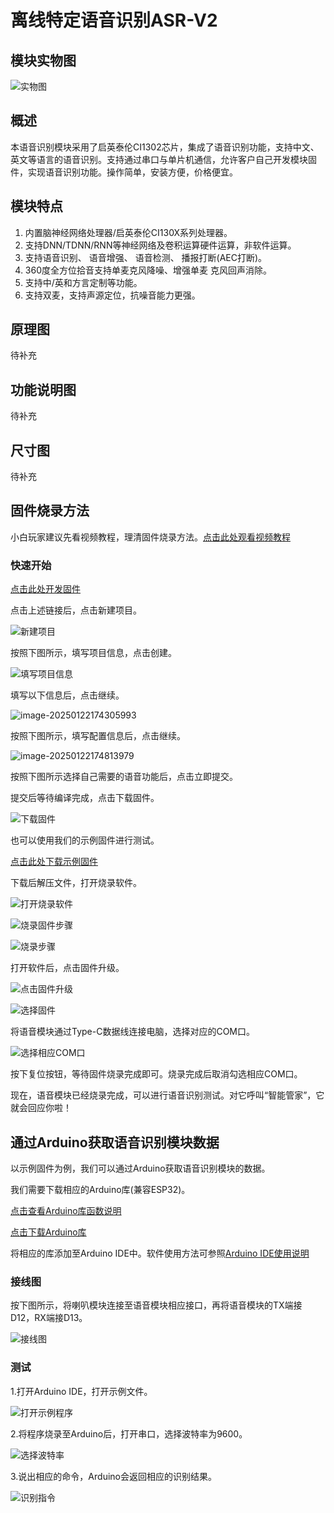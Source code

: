 # 离线特定语音识别ASR-V2

## 模块实物图

![实物图](picture\fd3bbc53febcc0be1a72f704a733148.jpg)

## 概述

本语音识别模块采用了启英泰伦CI1302芯片，集成了语音识别功能，支持中文、英文等语言的语音识别。支持通过串口与单片机通信，允许客户自己开发模块固件，实现语音识别功能。操作简单，安装方便，价格便宜。

## 模块特点

1. 内置脑神经网络处理器/启英泰伦CI130X系列处理器。
2. 支持DNN/TDNN/RNN等神经网络及卷积运算硬件运算，非软件运算。
3. 支持语音识别、 语音增强、 语音检测、 播报打断(AEC打断)。
4. 360度全方位拾音支持单麦克风降噪、增强单麦 克风回声消除。
5. 支持中/英和方言定制等功能。
6. 支持双麦，支持声源定位，抗噪音能力更强。

## 原理图

待补充

## 功能说明图

待补充

## 尺寸图

待补充

## 固件烧录方法

小白玩家建议先看视频教程，理清固件烧录方法。[点击此处观看视频教程](https://document.chipintelli.com/%E8%A7%86%E9%A2%91%E6%95%99%E7%A8%8B/%E8%A7%86%E9%A2%91%E6%95%99%E7%A8%8B/)

### 快速开始

[点击此处开发固件](https://aiplatform.chipintelli.com/firmwareslave?rwId=0)

点击上述链接后，点击新建项目。

![新建项目](picture\1.png)

按照下图所示，填写项目信息，点击创建。

![填写项目信息](picture\2.png)

填写以下信息后，点击继续。

![image-20250122174305993](picture\3.png)

按照下图所示，填写配置信息后，点击继续。

![image-20250122174813979](picture\4.png)

按照下图所示选择自己需要的语音功能后，点击立即提交。

提交后等待编译完成，点击下载固件。

![下载固件](picture\5.png)

也可以使用我们的示例固件进行测试。

[点击此处下载示例固件](zh-cn/ph2.0_sensors/smart_module/asr_speech_recognition/sfw2025012210105760772297.zip ':ignore')

下载后解压文件，打开烧录软件。

![打开烧录软件](picture\6.png)

![烧录固件步骤](picture\7.png)

![烧录步骤](picture\8.png)

打开软件后，点击固件升级。

![点击固件升级](picture\9.png)

![选择固件](picture\10.png)

将语音模块通过Type-C数据线连接电脑，选择对应的COM口。

![选择相应COM口](picture\11.png)

按下复位按钮，等待固件烧录完成即可。烧录完成后取消勾选相应COM口。

现在，语音模块已经烧录完成，可以进行语音识别测试。对它呼叫“智能管家”，它就会回应你啦！

## 通过Arduino获取语音识别模块数据

以示例固件为例，我们可以通过Arduino获取语音识别模块的数据。

我们需要下载相应的Arduino库(兼容ESP32)。

[点击查看Arduino库函数说明](https://emakefun-arduino-library.github.io/em_asr_speech_recognition/html/zh-CN/classem_1_1_asr_speech_recognition.html)

[点击下载Arduino库](zh-cn/ph2.0_sensors/smart_module/asr_speech_recognition/Asr_Speech_Recognition_v1.0.0.zip ':ignore')

将相应的库添加至Arduino IDE中。软件使用方法可参照[Arduino IDE使用说明](zh-cn/software/arduino_ide/arduino_ide.zh-CN.md)

### 接线图

按下图所示，将喇叭模块连接至语音模块相应接口，再将语音模块的TX端接D12，RX端接D13。

![接线图](picture\12.png)

### 测试

1.打开Arduino IDE，打开示例文件。

![打开示例程序](picture\13.png)

2.将程序烧录至Arduino后，打开串口，选择波特率为9600。

![选择波特率](picture\14.png)

3.说出相应的命令，Arduino会返回相应的识别结果。

![识别指令](picture\15.png)
